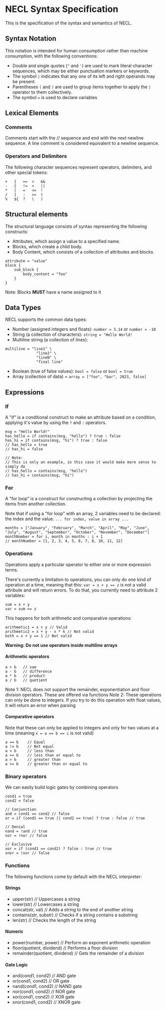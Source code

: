 # NECL Syntax Specification

This is the specification of the syntax and semantics of NECL.

## Syntax Notation

This notation is intended for human consumption rather than machine consumption, with the following conventions:

- Double and single quotes (`"` and `'`) are used to mark literal character sequences, which may be either punctuation markers or keywords.
- The symbol `|` indicates that any one of its left and right operands may be present.
- Parentheses `(` and `)` are used to group items together to apply the `|` operator to them collectively.
- The symbol `=` is used to declare variables

## Lexical Elements

### Comments

Comments start with the // sequence and end with the next newline sequence. A line comment is considered equivalent to a newline sequence.

### Operators and Delimiters

The following character sequences represent operators, delimiters, and other special tokens:

```
+   {   ==  <   &&  
-   }   !=  >   ||  
*   [   =   <=  !
/   ]   :   >=  (
%   ${  ?   \   )
```

## Structural elements

The structural language consists of syntax representing the following constructs:

- Attributes, which assign a value to a specified name.
- Blocks, which create a child body.
- Body Content, which consists of a collection of attributes and blocks.

```
attribute = "value"
block {
    sub_block {
        body_content = "foo"
    }
}
```

Note: Blocks **MUST** have a name assigned to it

## Data Types

NECL supports the common data types:

- Number (assigned integers and floats): `number = 3.14` or `number = -10`
- String (a collection of characters): `string = "Hello World!`
- Multiline string (a collection of lines): 
```
multiline = "line1" \
              "line2" \
              "lineN" \
              "final line"
```
- Boolean (true of false values): `bool = false` or `bool = true`
- Array (collection of data) = `array = ["foo", "bar", 2023, false]`

## Expressions

### If

A "if" is a conditional construct to make an attribute based on a condition, applying it's value by using the `?` and `:` operators.

```
msg = "Hello World!"
has_hello = if contains(msg, "hello") ? true : false
has_hi = if contains(msg, "hi") ? true : false
// has_hello = true
// has_hi = false

// Note:
// This is only an example, in this case it would make more sense to simply do
// has_hello = contains(msg, "hello")
// has_hi = contains(msg, "hi")
```

### For

A "for loop" is a construct for constructing a collection by projecting the items from another collection.

Note that if using a "for loop" with an array, 2 variables need to be declared: the index and the value. `... for index, value in array ...`

```
months = ["January", "February", "March", "April", "May", "June", "July", "August", "September", "October", "November", "December"]
monthNumber = for i, month in months : i + 1
// monthNumber = [1, 2, 3, 4, 5, 6, 7, 8, 10, 11, 12]
```

### Operations

Operations apply a particular operator to either one or more expression terms.

There's currently a limitation to operations, you can only do one kind of operation at a time, meaning that this: `var = x + y == z` is not a valid attribute and will return errors. To do that, you currently need to attribute 2 variables:
```
sum = x + y
var = sum == z
```

This happens for both arithmetic and comparative operations:
```
arithmetic1 = x + y // Valid
arithmetic2 = x + y - x * k // Not valid
both = x + y == 1 // Not valid
```

**Warning: Do not use operators inside multiline arrays**

#### Arithmetic operators
```
a + b   // sum 
a - b   // difference
a * b   // product
a / b   // quotient
```

Note 1: NECL does not support the remainder, exponentiation and floor division operators. These are offered via functions
Note 2: These operations can only be done to integers. If you try to do this operation with float values, it will return an error when parsing

#### Comparative operators

Note that these can only be applied to integers and only for two values at a time (meaning `x = a == b == c` is not valid)

```
a == b    // Equal
a != b    // Not equal
a < b     // less than
a <= b    // less than or equal to
a > b     // greater than
a >= b    // greater than or equal to
```

### Binary operators

We can easily build logic gates by combining operators

```
cond1 = true
cond2 = false

// Conjunction
and = cond1 == cond2 // false
or = if (cond1 == true || cond2 == true) ? true : false // true

// Denial
nand = !and // true
nor = !nor // false

// Exclusive
xor = if (cond1 == cond2) ? false : true // true
xnor = !xor // false
```

### Functions

The following functions come by default with the NECL interpreter:

#### Strings

- upper(str) // Uppercases a string
- lower(str) // Lowercases a string
- concat(str, val) // Adds a string to the end of another string
- contains(str, substr) // Checks if a string contains a substring
- len(str) // Checks the length of the string

#### Numeric

- power(number, power) // Perform an exponent arithmetic operation
- floor(quotient, dividend) // Performs a floor division
- remainder(quotient, dividend) // Gets the remainder of a division

#### Gate Logic

- and(cond1, cond2) // AND gate
- or(cond1, cond2) // OR gate
- nand(cond1, cond2) // NAND gate
- nor(cond1, cond2) // NOR gate
- xor(cond1, cond2) // XOR gate
- xnor(cond1, cond2) // XNOR gate
